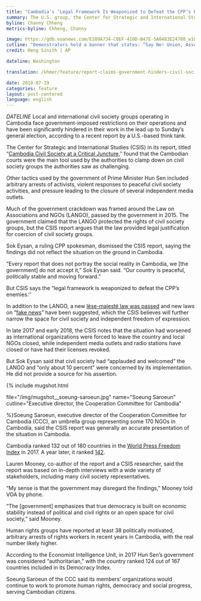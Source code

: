 ```yaml
---
title: "Cambodia’s ‘Legal Framework Is Weaponized to Defeat the CPP’s Enemies’ "
summary: The U.S. group, the Center for Strategic and International Studies, says that the government of Prime Minister Hun Sen has hindered the work local, international civil society groups prior to the July 29 vote. The government dismissed the report’s findings.
byline: Channy Chheng
metrics-byline: Chheng, Channy

image: https://gdb.voanews.com/E109A734-C0EF-410D-B47E-5A0483E24708_w1023_s.jpg
cutline: "Demonstrators hold a banner that states: “Say No! Union, Association and NGO Laws” outside the Senate building in Phnom Penh, Cambodia, on July 24, 2015 to protest a draft law regulating non-governmental organizations and clamping down on civil society activities."
credit: Heng Sinith | AP

dateline: Washington

translation: /khmer/feature/report-claims-government-hinders-civil-society-groups.html

date: 2018-07-19
categories: feature
layout: post-centered
language: english
---
```



 
$DATELINE$  Local and international civil society groups operating in Cambodia face government-imposed restrictions on their operations and have been significantly hindered in their work in the lead up to Sunday’s general election, according to a recent report by a U.S.-based think tank.
 
The Center for Strategic and International Studies (CSIS) in its report, titled “[Cambodia Civil Society at a Critical Juncture](https://www.csis.org/analysis/cambodian-civil-society-critical-juncture),’’ found that the Cambodian courts were the main tool used by the authorities to clamp down on civil society groups the authorities saw as challenging.
 
Other tactics used by the government of Prime Minister Hun Sen included arbitrary arrests of activists, violent responses to peaceful civil society activities, and pressure leading to the closure of several independent media outlets.
 
Much of the government crackdown was framed around the Law on Associations and NGOs (LANGO), passed by the government in 2015. The government claimed that the LANGO protected the rights of civil society groups, but the CSIS report argues that the law provided legal justification for coercion of civil society groups.
 
Sok Eysan, a ruling CPP spokesman, dismissed the CSIS report, saying the findings did not reflect the situation on the ground in Cambodia.
 
“Every report that does not portray the social reality in Cambodia, we [the government] do not accept it,” Sok Eysan said. “Our country is peaceful, politically stable and moving forward.”
 
But CSIS says the “legal framework is weaponized to defeat the CPP’s enemies.’’
 
In addition to the LANGO, a new [lèse-majesté law was passed](https://www.voanews.com/a/cambodia-lese-majeste-law/4257300.html) and new laws on “[fake news](https://www.voacambodia.com/a/cambodia-forms-task-force-to-monitor-fake-news-on-social-media/4425534.html)” have been suggested, which the CSIS believes will further narrow the space for civil society and independent freedom of expression.
 
In late 2017 and early 2018, the CSIS notes that the situation had worsened as international organizations were forced to leave the country and local NGOs closed, while independent media outlets and radio stations have closed or have had their licenses revoked.
 
But Sok Eysan said that civil society had “applauded and welcomed” the LANGO and “only about 10 percent” were concerned by its implementation. He did not provide a source for his assertion.


{% include mugshot.html 

file="/img/mugshot__soeung-saroeun.jpg"
name="Soeung Saroeun"
cutline="Executive director, the Cooperation Committee for Cambodia" 

%}Soeung Saroeun, executive director of the Cooperation Committee for Cambodia (CCC), an umbrella group representing some 170 NGOs in Cambodia, said the CSIS report was generally an accurate presentation of the situation in Cambodia.
 
Cambodia ranked 132 out of 180 countries in the [World Press Freedom Index](https://rsf.org/en/ranking/2017) in 2017. A year later, it ranked [142](https://rsf.org/en/ranking).
 
Lauren Mooney, co-author of the report and a CSIS researcher, said the report was based on in-depth interviews with a wide variety of stakeholders, including many civil society representatives.
 
“My sense is that the government may disregard the findings,” Mooney told VOA by phone.
 
“The [government] emphasizes that true democracy is built on economic stability instead of political and civil rights or an open space for civil society,” said Mooney.
 
Human rights groups have reported at least 38 politically motivated, arbitrary arrests of rights workers in recent years in Cambodia, with the real number likely higher.
 
According to the Economist Intelligence Unit, in 2017 Hun Sen’s government was considered “authoritarian,” with the country ranked 124 out of 167 countries included in its Democracy Index.
 
Soeung Saroeun of the CCC said its members’ organizations would continue to work to promote human rights, democracy and social progress, serving Cambodian citizens.




